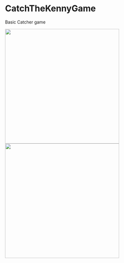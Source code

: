 # CatchTheKennyGame
Basic Catcher game


<p float="left">
<img src="https://user-images.githubusercontent.com/113794954/202918693-0b9b400e-6eb7-4083-9db9-e4fdd11a2e33.png" width="375"/>
<img src="https://user-images.githubusercontent.com/113794954/202554483-1485fab7-9681-4391-b826-5e4ecc6028a1.png" width="375"/>
